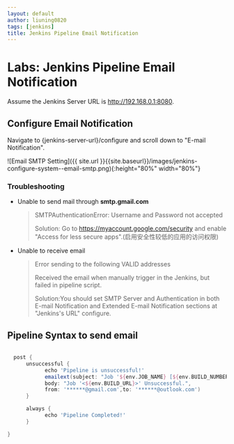 ```yaml
---
layout: default
author: liuning0820
tags: [jenkins]
title: Jenkins Pipeline Email Notification
---
```


# Labs: Jenkins Pipeline Email Notification

Assume the Jenkins Server URL is <http://192.168.0.1:8080>.

## Configure Email Notification

Navigate to {jenkins-server-url}/configure and scroll down to "E-mail Notification".

![Email SMTP Setting]({{ site.url }}{{site.baseurl}}/images/jenkins-configure-system--email-smtp.png){:height="80%" width="80%"}

### Troubleshooting

- Unable to send mail through **smtp.gmail.com**
  > SMTPAuthenticationError: Username and Password not accepted
  >
  > Solution: Go to <https://myaccount.google.com/security> and enable "Access for less secure apps".(启用安全性较低的应用的访问权限)

- Unable to receive email
  > Error sending to the following VALID addresses
  >
  > Received the email when manually trigger in the Jenkins, but failed in pipeline script.
  >
  > Solution:You should set SMTP Server and Authentication in both E-mail Notification and Extended E-mail Notification sections at "Jenkins's URL" configure.

## Pipeline Syntax to send email

```groovy

  post {
      unsuccessful {
            echo 'Pipeline is unsuccessful!'
            emailext(subject: "Job '${env.JOB_NAME} [${env.BUILD_NUMBER}]' ",
            body: "Job '<${env.BUILD_URL}>' Unsuccessful.",
            from: '******@gmail.com',to: '******@outlook.com')
      }

      always {
            echo 'Pipeline Completed!'
      }

}

```
